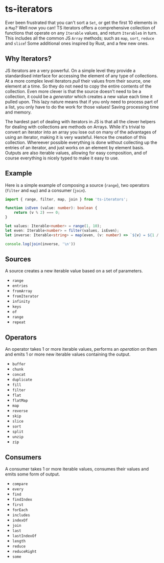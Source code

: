 # ts-iterators

Ever been frustrated that you can't sort a `Set`, or get the first 10 elements in a `Map`? Well now you can! TS iterators offers a comprehensive collection of functions that operate on any `Iterable` values, and return `Iterable`s in turn. This includes all the common JS `Array` methods; such as `map`, `sort`, `reduce` and `slice`! Some additional ones inspired by Rust, and a few new ones.

## Why Iterators?

JS iterators are a very powerful. On a simple level they provide a standardised interface for accessing the element of any type of collections. At a more complex level iterators *pull* their values from their source, one element at a time. So they do not need to copy the entire contents of the collection. Even more clever is that the source doesn't need to be a collection, it could be a *generator* which creates a new value each time it pulled upon. This lazy nature means that if you only need to process part of a list, you only have to do the work for those values! Saving processing time and memory.

The hardest part of dealing with iterators in JS is that all the clever helpers for dealing with collections are methods on Arrays. While it's trivial to convert an iterator into an array you lose out on many of the advantages of using an iterator, making it is very wasteful. Hence the creation of this collection. Whereever possible everything is done without collecting up the entries of an iterator, and just works on an element by element basis. Outputs are also iterable values, allowing for easy composition, and of course everything is nicely typed to make it easy to use.

## Example 

Here is a simple example of composing a source (`range`), two operators (`filter` and `map`) and a consumer (`join`).
```typescript
import { range, filter, map, join } from 'ts-iterators';

function isEven (value: number): boolean {
	return (v % 2) === 0;
}

let values: Iterable<number> = range(1, 10);
let even: Iterable<number> = filter(values, isEven);
let inverse: Iterable<string> = map(even, (v: number) => `${v} = ${1 / v}`)

console.log(join(inverse, '\n'))
```

## Sources
A source creates a new iterable value based on a set of parameters.

- `range`
- `entries`
- `fromArray`
- `fromIterator`
- `infinity`
- `keys`
- `of`
- `range`
- `repeat`

## Operators
An operator takes 1 or more iterable values, performs an *operation* on them and emits 1 or more new iterable values containing the output.

- `buffer`
- `chunk`
- `concat`
- `duplicate`
- `fill`
- `filter`
- `flat`
- `flatMap`
- `map`
- `reverse`
- `skip`
- `slice`
- `sort`
- `split`
- `unzip`
- `zip`

## Consumers
A consumer takes 1 or more iterable values, consumes their values and emits some form of output.

- `compare`
- `every`
- `find`
- `findIndex`
- `first`
- `forEach`
- `includes`
- `indexOf`
- `join`
- `last`
- `lastIndexOf`
- `length`
- `reduce`
- `reduceRight`
- `some`
